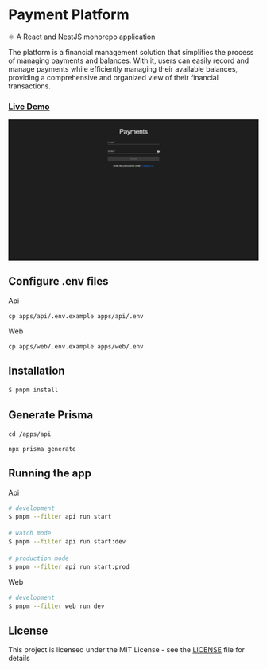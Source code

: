 # Payment Platform

⚛️ A React and NestJS monorepo application

The platform is a financial management solution that simplifies the process of managing payments and balances. With it, users can easily record and manage payments while efficiently managing their available balances, providing a comprehensive and organized view of their financial transactions.

### [Live Demo](https://payment-platform-web.vercel.app/)

<!DOCTYPE html>
<html lang="en">
<head>
  <meta charset="UTF-8">
  <meta name="viewport" content="width=device-width, initial-scale=1.0">
  <title>Carousel</title>
  <style>
    .carousel {
      display: flex;
      overflow-x: auto;
      scroll-snap-type: x mandatory;
      -webkit-overflow-scrolling: touch;
    }
    .carousel img {
      scroll-snap-align: start;
      width: 100%;
      height: auto;
    }
  </style>
</head>
<body>
  <div class="carousel">
    <img src="apps/web/public/screenshots/login.png" alt="Login">
    <img src="apps/web/public/screenshots/register.png" alt="Register">
    <img src="apps/web/public/screenshots/payments.png"alt="Payment list">
    <img src="apps/web/public/screenshots/payment-edit.png"alt="Payment edit">
    <img src="apps/web/public/screenshots/balances.png"alt="Balances list">
    <img src="apps/web/public/screenshots/balance-edit.png"alt="Balance edit">

  </div>
</body>
</html>

## Configure .env files

Api

```
cp apps/api/.env.example apps/api/.env
```

Web

```
cp apps/web/.env.example apps/web/.env
```

## Installation

```bash
$ pnpm install
```

## Generate Prisma

```
cd /apps/api
```

```
npx prisma generate
```

## Running the app

Api

```bash
# development
$ pnpm --filter api run start

# watch mode
$ pnpm --filter api run start:dev

# production mode
$ pnpm --filter api run start:prod
```

Web

```bash
# development
$ pnpm --filter web run dev
```

## License

This project is licensed under the MIT License - see the [LICENSE](https://github.com/NicolasJardin/payment-platform/blob/master/LICENSE) file for details
